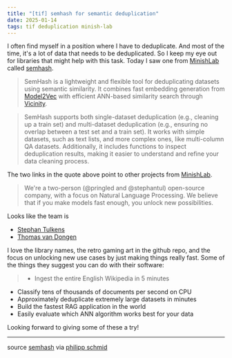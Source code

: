 ```yaml
---
title: "[tif] semhash for semantic deduplication"
date: 2025-01-14
tags: tif deduplication minish-lab
---
```


I often find myself in a position where I have to deduplicate.
And most of the time, it's a lot of data that needs to be deduplicated.
So I keep my eye out for libraries that might help with this task.
Today I saw one from [MinishLab](https://github.com/MinishLab)
called [semhash](https://github.com/MinishLab/semhash).

> SemHash is a lightweight and flexible tool for deduplicating datasets using semantic similarity. It combines fast embedding generation from [Model2Vec](https://github.com/MinishLab/model2vec) with efficient ANN-based similarity search through [Vicinity](https://github.com/MinishLab/vicinity).

> SemHash supports both single-dataset deduplication (e.g., cleaning up a train set) and multi-dataset deduplication (e.g., ensuring no overlap between a test set and a train set). It works with simple datasets, such as text lists, and more complex ones, like multi-column QA datasets. Additionally, it includes functions to inspect deduplication results, making it easier to understand and refine your data cleaning process.

The two links in the quote above point to other projects from [MinishLab](https://github.com/MinishLab).

> We're a two-person (@pringled and @stephantul) open-source company, with a focus on Natural Language Processing.
We believe that if you make models fast enough, you unlock new possibilities.

Looks like the team is
* [Stephan Tulkens](https://github.com/stephantul)
* [Thomas van Dongen](https://github.com/Pringled)

I love the library names, the retro gaming art in the github repo, and the focus on unlocking new use cases by just making things really fast. Some of the things they suggest you can do with their software:

> * Ingest the entire English Wikipedia in 5 minutes
* Classify tens of thousands of documents per second on CPU
* Approximately deduplicate extremely large datasets in minutes
* Build the fastest RAG application in the world
* Easily evaluate which ANN algorithm works best for your data

Looking forward to giving some of these a try!

---

source [semhash](https://github.com/MinishLab/semhash)
via [philipp schmid](https://www.linkedin.com/in/philipp-schmid-a6a2bb196/)
